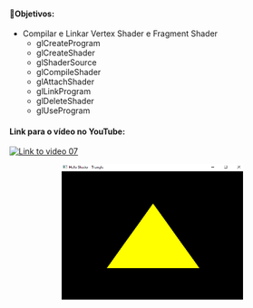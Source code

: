
#### 🎯Objetivos:
- Compilar e Linkar Vertex Shader e Fragment Shader
  - glCreateProgram
  - glCreateShader 
  - glShaderSource
  - glCompileShader
  - glAttachShader
  - glLinkProgram
  - glDeleteShader
  - glUseProgram


#### Link para o vídeo no YouTube:

[![Link to video 07](https://img.youtube.com/vi/Cj6FBxf2dME/default.jpg)](https://youtu.be/Cj6FBxf2dME)


<p align="center">
  <img width="320" height="240" src="modern07.png">
</p>

